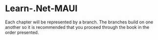# Learn-.Net-MAUI

Each chapter will be represented by a branch. The branches build on one another so it is recommended that you proceed through the book in the order presented.
